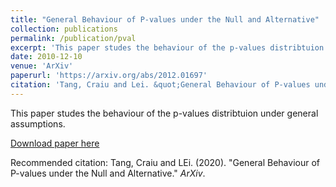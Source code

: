 ```yaml
---
title: "General Behaviour of P-values under the Null and Alternative"
collection: publications
permalink: /publication/pval
excerpt: 'This paper studes the behaviour of the p-values distribtuion under general assumptions.'
date: 2010-12-10
venue: 'ArXiv'
paperurl: 'https://arxiv.org/abs/2012.01697'
citation: 'Tang, Craiu and Lei. &quot;General Behaviour of P-values under the Null and Alternative.&quot; <i>ArXiv</i>.'
---
```

This paper studes the behaviour of the p-values distribtuion under general assumptions.

[Download paper here](http://yanbotang.github.io/files/pval.pdf)

Recommended citation: Tang, Craiu and LEi. (2020). "General Behaviour of P-values under the Null and Alternative." <i>ArXiv</i>. 
